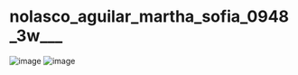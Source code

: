 # nolasco_aguilar_martha_sofia_0948_3w___
![image](https://github.com/user-attachments/assets/1181c456-cb82-4ea3-9cc2-257ce4ace46c)
![image](https://github.com/user-attachments/assets/c04b4b50-9756-418d-bcbe-8ad7d7768248)



